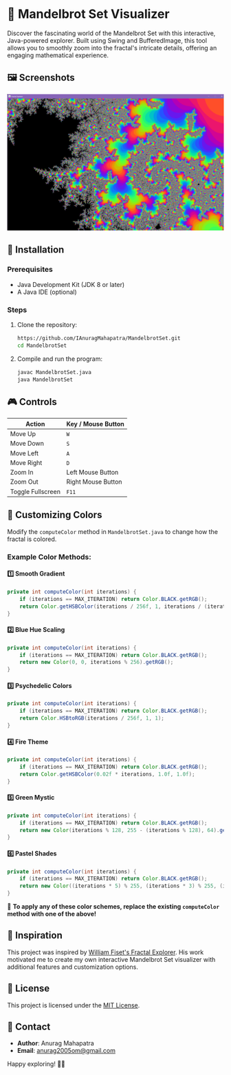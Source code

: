 # 🌌 Mandelbrot Set Visualizer


Discover the fascinating world of the Mandelbrot Set with this interactive, Java-powered explorer. Built using Swing and BufferedImage, this tool allows you to smoothly zoom into the fractal's intricate details, offering an engaging mathematical experience.


## 🖼️ Screenshots

![Screenshot](https://github.com/IAnuragMahapatra/MandelbrotSet/blob/39d7c6edd6838d3d10fa2499d7f1df83ec690c11/Screenshots/Screenshot1.png)

## 🚀 Installation

### Prerequisites

- Java Development Kit (JDK 8 or later)
- A Java IDE (optional)

### Steps

1. Clone the repository:
   ```sh
   https://github.com/IAnuragMahapatra/MandelbrotSet.git
   cd MandelbrotSet
   ```
2. Compile and run the program:
   ```sh
   javac MandelbrotSet.java
   java MandelbrotSet
   ```

## 🎮 Controls

| Action            | Key / Mouse Button |
| ----------------- | ------------------ |
| Move Up           | `W`                |
| Move Down         | `S`                |
| Move Left         | `A`                |
| Move Right        | `D`                |
| Zoom In           | Left Mouse Button  |
| Zoom Out          | Right Mouse Button |
| Toggle Fullscreen | `F11`              |

## 🎨 Customizing Colors

Modify the `computeColor` method in `MandelbrotSet.java` to change how the fractal is colored.

### Example Color Methods:

#### 1️⃣ **Smooth Gradient**

```java
private int computeColor(int iterations) {
    if (iterations == MAX_ITERATION) return Color.BLACK.getRGB();
    return Color.getHSBColor(iterations / 256f, 1, iterations / (iterations + 8f)).getRGB();
}
```

#### 2️⃣ **Blue Hue Scaling**

```java
private int computeColor(int iterations) {
    if (iterations == MAX_ITERATION) return Color.BLACK.getRGB();
    return new Color(0, 0, iterations % 256).getRGB();
}
```

#### 3️⃣ **Psychedelic Colors**

```java
private int computeColor(int iterations) {
    if (iterations == MAX_ITERATION) return Color.BLACK.getRGB();
    return Color.HSBtoRGB(iterations / 256f, 1, 1);
}
```

#### 4️⃣ **Fire Theme**

```java
private int computeColor(int iterations) {
    if (iterations == MAX_ITERATION) return Color.BLACK.getRGB();
    return Color.getHSBColor(0.02f * iterations, 1.0f, 1.0f);
}
```

#### 5️⃣ **Green Mystic**

```java
private int computeColor(int iterations) {
    if (iterations == MAX_ITERATION) return Color.BLACK.getRGB();
    return new Color(iterations % 128, 255 - (iterations % 128), 64).getRGB();
}
```

#### 6️⃣ **Pastel Shades**

```java
private int computeColor(int iterations) {
    if (iterations == MAX_ITERATION) return Color.BLACK.getRGB();
    return new Color((iterations * 5) % 255, (iterations * 3) % 255, (iterations * 7) % 255).getRGB();
}
```

🔹 **To apply any of these color schemes, replace the existing ****`computeColor`**** method with one of the above!**

## 🌟 Inspiration

This project was inspired by [William Fiset's Fractal Explorer](https://github.com/williamfiset/FractalExplorer). His work motivated me to create my own interactive Mandelbrot Set visualizer with additional features and customization options.

## 📜 License

This project is licensed under the [MIT License](LICENSE).

## 📧 Contact

- **Author**: Anurag Mahapatra
- **Email**: [anurag2005om@gmail.com](mailto:anurag2005om@gmail.com)

Happy exploring! 🚀🎨

